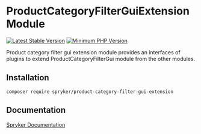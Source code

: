 # ProductCategoryFilterGuiExtension Module
[![Latest Stable Version](https://poser.pugx.org/spryker/product-category-filter-gui-extension/v/stable.svg)](https://packagist.org/packages/spryker/product-category-filter-gui-extension)
[![Minimum PHP Version](https://img.shields.io/badge/php-%3E%3D%208.1-8892BF.svg)](https://php.net/)

Product category filter gui extension module provides an interfaces of plugins to extend ProductCategoryFilterGui module from the other modules.

## Installation

```
composer require spryker/product-category-filter-gui-extension
```

## Documentation

[Spryker Documentation](https://docs.spryker.com)
